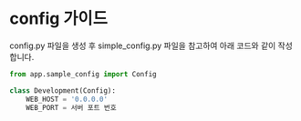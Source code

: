 # config 가이드

config.py 파일을 생성 후 simple_config.py 파일을 참고하여 아래 코드와 같이 작성합니다.

```py
from app.sample_config import Config

class Development(Config):
    WEB_HOST = '0.0.0.0'
    WEB_PORT = 서버 포트 번호
```